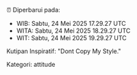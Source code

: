 ⏰ Diperbarui pada:
- WIB: Sabtu, 24 Mei 2025 17.29.27 UTC
- WITA: Sabtu, 24 Mei 2025 18.29.27 UTC
- WIT: Sabtu, 24 Mei 2025 19.29.27 UTC

Kutipan Inspiratif:
"Dont Copy My Style."


Kategori: attitude

